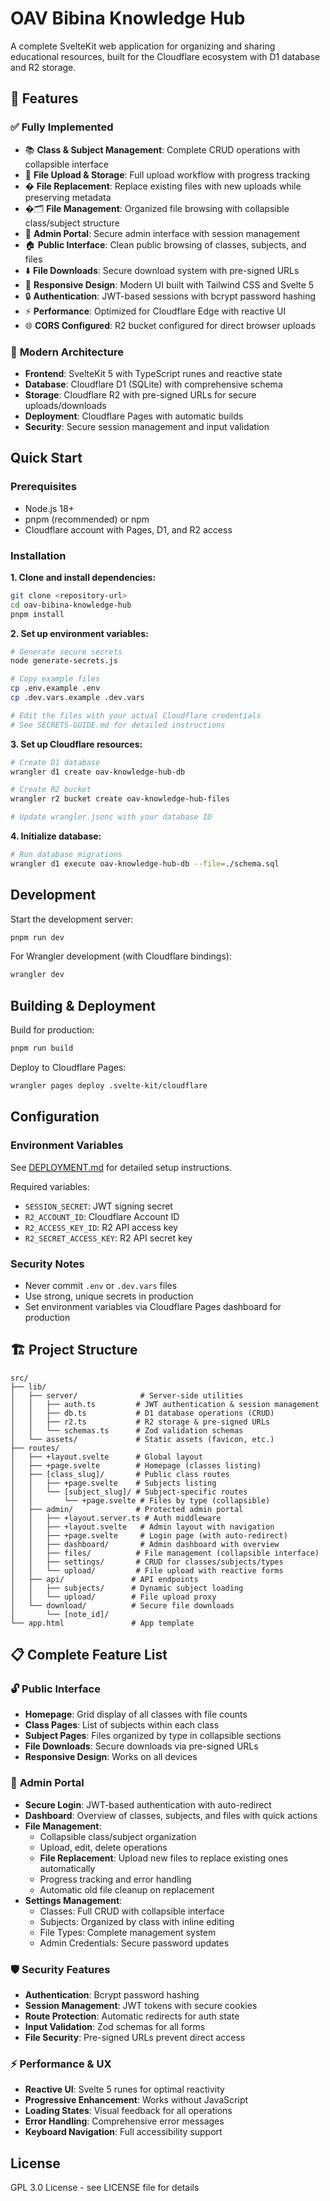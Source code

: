 # OAV Bibina Knowledge Hub

A complete SvelteKit web application for organizing and sharing educational resources, built for the Cloudflare
ecosystem with D1 database and R2 storage.

## 🎯 Features

### ✅ **Fully Implemented**

- 📚 **Class & Subject Management**: Complete CRUD operations with collapsible interface
- 📁 **File Upload & Storage**: Full upload workflow with progress tracking
- � **File Replacement**: Replace existing files with new uploads while preserving metadata
- �🗂️ **File Management**: Organized file browsing with collapsible class/subject structure
- 🔐 **Admin Portal**: Secure admin interface with session management
- 🏠 **Public Interface**: Clean public browsing of classes, subjects, and files
- ⬇️ **File Downloads**: Secure download system with pre-signed URLs
- 🎨 **Responsive Design**: Modern UI built with Tailwind CSS and Svelte 5
- 🔒 **Authentication**: JWT-based sessions with bcrypt password hashing
- ⚡ **Performance**: Optimized for Cloudflare Edge with reactive UI
- 🌐 **CORS Configured**: R2 bucket configured for direct browser uploads

### 🎨 **Modern Architecture**

- **Frontend**: SvelteKit 5 with TypeScript runes and reactive state
- **Database**: Cloudflare D1 (SQLite) with comprehensive schema
- **Storage**: Cloudflare R2 with pre-signed URLs for secure uploads/downloads
- **Deployment**: Cloudflare Pages with automatic builds
- **Security**: Secure session management and input validation

## Quick Start

### Prerequisites

- Node.js 18+
- pnpm (recommended) or npm
- Cloudflare account with Pages, D1, and R2 access

### Installation

**1. Clone and install dependencies:**

```sh
git clone <repository-url>
cd oav-bibina-knowledge-hub
pnpm install
```

**2. Set up environment variables:**

```sh
# Generate secure secrets
node generate-secrets.js

# Copy example files
cp .env.example .env
cp .dev.vars.example .dev.vars

# Edit the files with your actual Cloudflare credentials
# See SECRETS-GUIDE.md for detailed instructions
```

**3. Set up Cloudflare resources:**

```sh
# Create D1 database
wrangler d1 create oav-knowledge-hub-db

# Create R2 bucket
wrangler r2 bucket create oav-knowledge-hub-files

# Update wrangler.jsonc with your database ID
```

**4. Initialize database:**

```sh
# Run database migrations
wrangler d1 execute oav-knowledge-hub-db --file=./schema.sql
```

## Development

Start the development server:

```sh
pnpm run dev
```

For Wrangler development (with Cloudflare bindings):

```sh
wrangler dev
```

## Building & Deployment

Build for production:

```sh
pnpm run build
```

Deploy to Cloudflare Pages:

```sh
wrangler pages deploy .svelte-kit/cloudflare
```

## Configuration

### Environment Variables

See [DEPLOYMENT.md](./DEPLOYMENT.md) for detailed setup instructions.

Required variables:

- `SESSION_SECRET`: JWT signing secret
- `R2_ACCOUNT_ID`: Cloudflare Account ID
- `R2_ACCESS_KEY_ID`: R2 API access key
- `R2_SECRET_ACCESS_KEY`: R2 API secret key

### Security Notes

- Never commit `.env` or `.dev.vars` files
- Use strong, unique secrets in production
- Set environment variables via Cloudflare Pages dashboard for production

## 🏗️ Project Structure

```text
src/
├── lib/
│   ├── server/              # Server-side utilities
│   │   ├── auth.ts         # JWT authentication & session management
│   │   ├── db.ts           # D1 database operations (CRUD)
│   │   ├── r2.ts           # R2 storage & pre-signed URLs
│   │   └── schemas.ts      # Zod validation schemas
│   └── assets/             # Static assets (favicon, etc.)
├── routes/
│   ├── +layout.svelte      # Global layout
│   ├── +page.svelte        # Homepage (classes listing)
│   ├── [class_slug]/       # Public class routes
│   │   ├── +page.svelte    # Subjects listing
│   │   └── [subject_slug]/ # Subject-specific routes
│   │       └── +page.svelte # Files by type (collapsible)
│   ├── admin/              # Protected admin portal
│   │   ├── +layout.server.ts # Auth middleware
│   │   ├── +layout.svelte   # Admin layout with navigation
│   │   ├── +page.svelte     # Login page (with auto-redirect)
│   │   ├── dashboard/       # Admin dashboard with overview
│   │   ├── files/          # File management (collapsible interface)
│   │   ├── settings/       # CRUD for classes/subjects/types
│   │   └── upload/         # File upload with reactive forms
│   ├── api/               # API endpoints
│   │   ├── subjects/      # Dynamic subject loading
│   │   └── upload/        # File upload proxy
│   └── download/          # Secure file downloads
│       └── [note_id]/
└── app.html               # App template
```

## 📋 Complete Feature List

### 🔓 **Public Interface**

- **Homepage**: Grid display of all classes with file counts
- **Class Pages**: List of subjects within each class
- **Subject Pages**: Files organized by type in collapsible sections
- **File Downloads**: Secure downloads via pre-signed URLs
- **Responsive Design**: Works on all devices

### 🔐 **Admin Portal**

- **Secure Login**: JWT-based authentication with auto-redirect
- **Dashboard**: Overview of classes, subjects, and files with quick actions
- **File Management**:
  - Collapsible class/subject organization
  - Upload, edit, delete operations
  - **File Replacement**: Upload new files to replace existing ones automatically
  - Progress tracking and error handling
  - Automatic old file cleanup on replacement
- **Settings Management**:
  - Classes: Full CRUD with collapsible interface
  - Subjects: Organized by class with inline editing
  - File Types: Complete management system
  - Admin Credentials: Secure password updates

### 🛡️ **Security Features**

- **Authentication**: Bcrypt password hashing
- **Session Management**: JWT tokens with secure cookies
- **Route Protection**: Automatic redirects for auth state
- **Input Validation**: Zod schemas for all forms
- **File Security**: Pre-signed URLs prevent direct access

### ⚡ **Performance & UX**

- **Reactive UI**: Svelte 5 runes for optimal reactivity
- **Progressive Enhancement**: Works without JavaScript
- **Loading States**: Visual feedback for all operations
- **Error Handling**: Comprehensive error messages
- **Keyboard Navigation**: Full accessibility support

## License

GPL 3.0 License - see LICENSE file for details
